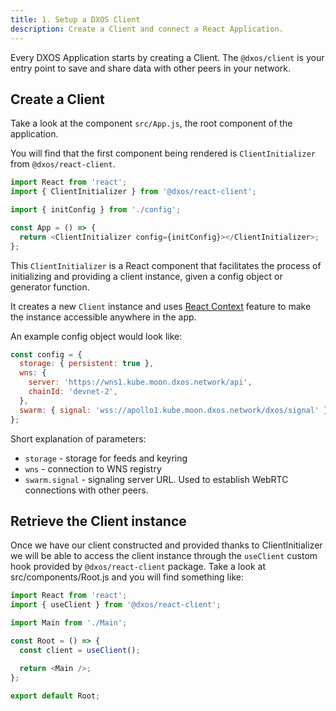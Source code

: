 ```yaml
---
title: 1. Setup a DXOS Client
description: Create a Client and connect a React Application.
---
```


Every DXOS Application starts by creating a Client. The `@dxos/client` is your entry point to save and share data with other peers in your network.

## Create a Client

Take a look at the component `src/App.js`, the root component of the application.

You will find that the first component being rendered is `ClientInitializer` from `@dxos/react-client`.

```js
import React from 'react';
import { ClientInitializer } from '@dxos/react-client';

import { initConfig } from './config';

const App = () => {
  return <ClientInitializer config={initConfig}></ClientInitializer>;
};
```

This `ClientInitializer` is a React component that facilitates the process of initializing and providing a client instance, given a config object or generator function.

It creates a new `Client` instance and uses [React Context](https://reactjs.org/docs/context.html) feature to make the instance accessible anywhere in the app.

An example config object would look like:

```js
const config = {
  storage: { persistent: true },
  wns: {
    server: 'https://wns1.kube.moon.dxos.network/api',
    chainId: 'devnet-2',
  },
  swarm: { signal: 'wss://apollo1.kube.moon.dxos.network/dxos/signal' },
};
```

Short explanation of parameters:

- `storage` - storage for feeds and keyring
- `wns` - connection to WNS registry
- `swarm.signal` - signaling server URL. Used to establish WebRTC connections with other peers.

## Retrieve the Client instance

Once we have our client constructed and provided thanks to ClientInitializer we will be able to access the client instance through the `useClient` custom hook provided by `@dxos/react-client` package. Take a look at src/components/Root.js and you will find something like:

```js
import React from 'react';
import { useClient } from '@dxos/react-client';

import Main from './Main';

const Root = () => {
  const client = useClient();

  return <Main />;
};

export default Root;
```
